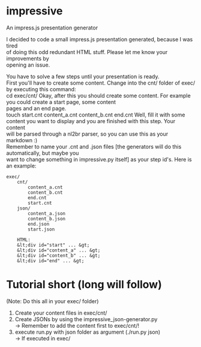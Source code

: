 impressive
==========

An impress.js presentation generator
  
I decided to code a small impress.js presentation generated, because I was tired  
of doing this odd redundant HTML stuff. Please let me know your improvements by  
opening an issue.  

You have to solve a few steps until your presentation is ready.  
First you'll have to create some content. Change into the cnt/ folder of exec/ by executing this command:   
    cd exec/cnt/
Okay, after this you should create some content. For example you could create a start page, some content  
pages and an end page.  
    touch start.cnt content_a.cnt content_b.cnt end.cnt
Well, fill it with some content you want to display and you are finished with this step. Your content  
will be parsed through a nl2br parser, so you can use this as your markdown :)  
Remember to name your .cnt and .json files [the generators will do this automatically, but maybe you  
want to change something in impressive.py itself] as your step id's. Here is an example:
        
    exec/
        cnt/
            content_a.cnt
            content_b.cnt
            end.cnt
            start.cnt
        json/
            content_a.json
            content_b.json
            end.json
            start.json
        
        HTML:  
        &lt;div id="start" ... &gt;  
        &lt;div id="content_a" ... &gt;
        &lt;div id="content_b" ... &gt;
        &lt;div id="end" ... &gt;
  
  
  
# Tutorial short (long will follow)  
(Note: Do this all in your exec/ folder)  
1. Create your content files in exec/cnt/  
2. Create JSONs by using the impressive_json-generator.py  
    -> Remember to add the content first to exec/cnt/!  
3. execute run.py with json folder as argument (./run.py json)  
    -> If executed in exec/  

